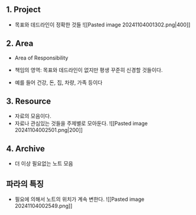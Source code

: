 ## 1. Project
- 목표와 데드라인이 정확한 것들
![[Pasted image 20241104001302.png|400]]

## 2. Area
- Area of Responsibility
- 책임의 영역: 목표와 데드라인이 없지만 평생 꾸준히 신경할 것들이다.

- 예를 들어 건강, 돈, 집, 차량, 가족 등이다

## 3. Resource
- 자료의 모음이다.
- 자료나 관심있는 것들을 주제별로 모아둔다.
![[Pasted image 20241104002501.png|200]]

## 4. Archive
- 더 이상 필요없는 노트 모음


## 파라의 특징
- 필요에 의해서 노트의 위치가 계속 변한다.
![[Pasted image 20241104002549.png]]

